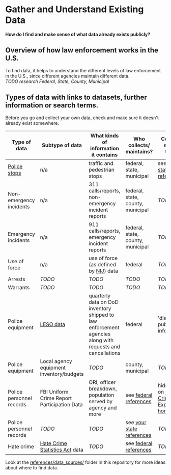 # Gather and Understand Existing Data  
**How do I find and make sense of what data already exists publicly?**  

## Overview of how law enforcement works in the U.S.  
To find data, it helps to understand the different levels of law enforcement in the U.S., since different agencies maintain different data.  
    *TODO research Federal, State, County, Municipal*  

## Types of data with links to datasets, further information or search terms.
Before you go and collect your own data, check and make sure it doesn't already exist somewhere.  

| Type of data | Subtype of data | What kinds of information it contains | Who collects/ maintains? | Common search terms |  
| ----- | ---- | ---- | ---- | ---- |  
| [Police stops](../references/data_dictionaries/data_dictionary_police_stops.md) | n/a | traffic and pedestrian stops | federal, state, municipal | see [your state references](../references/data_sources/) | *TODO* |  
| Non-emergency incidents | n/a | 311 calls/reports, non-emergency incident reports | federal, state, county, municipal | *TODO* |  
| Emergency incidents | n/a | 911 calls/reports, emergency incident reports | federal, state, county, municipal | *TODO* |  
| Use of force | n/a | use of force (as defined by [NIJ](https://nij.ojp.gov/topics/articles/overview-police-use-force)) data | federal | *TODO* |  
| Arrests | *TODO* | *TODO* | *TODO* | *TODO* |  
| Warrants | *TODO* | *TODO* | *TODO* | *TODO* |  
|Police equipment | [LESO data](../references/data_dictionaries/data_dictionary_leso_equipment.md) | quarterly data on DoD inventory shipped to law enforcement agencies along with requests and cancellations | federal | 'dla leso public information' |  
| Police equipment | Local agency equipment inventory/budgets | *TODO* | county, municipal | *TODO* |  
| Police personnel records | FBI Uniform Crime Report Participation Data | ORI, officer breakdown, population served by agency and more | see [federal references](../references/data_sources/federal.md) | hidden file on [FBI Crime Data Explorer home page](https://crime-data-explorer.fr.cloud.gov/) |  
| Police personnel records | *TODO* | *TODO* | see [your state references](../references/data_sources/) | *TODO* |  
| Hate crime | [Hate Crime Statistics Act](https://uscode.house.gov/view.xhtml?req=granuleid:USC-prelim-title34-section41305&num=0&edition=prelim) data | *TODO* | see [federal references](../references/data_sources/federal.md)  | *TODO* |  

Look at the [references/data_sources/](..references/data_sources/) folder in this repository for more ideas about where to find data.
